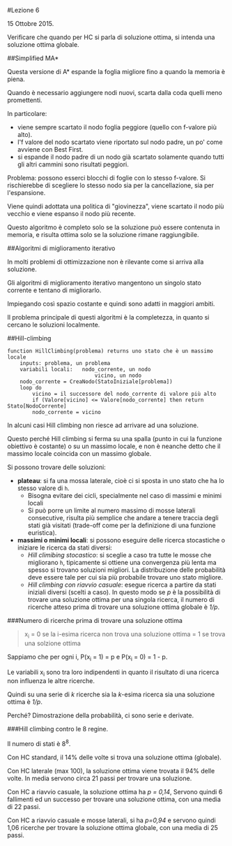 #Lezione 6

15 Ottobre 2015.

Verificare che quando per HC si parla di soluzione ottima, si intenda una soluzione ottima globale.

##Simplified MA*

Questa versione di A* espande la foglia migliore fino a quando la memoria è piena.

Quando è necessario aggiungere nodi nuovi, scarta dalla coda quelli meno promettenti.

In particolare:

- viene sempre scartato il nodo foglia peggiore (quello con f-valore più alto).
- l'f valore del nodo scartato viene riportato sul nodo padre, un po' come avviene con Best First.
- si espande il nodo padre di un nodo già scartato solamente quando tutti gli altri cammini sono risultati peggiori.

Problema: possono esserci blocchi di foglie con lo stesso f-valore. Si rischierebbe di scegliere lo stesso nodo sia per la cancellazione, sia per l'espansione.

Viene quindi adottata una politica di "giovinezza", viene scartato il nodo più vecchio e viene espanso il nodo più recente.

Questo algoritmo è completo solo se la soluzione può essere contenuta in memoria, e risulta ottima solo se la soluzione rimane raggiungibile.

##Algoritmi di miglioramento iterativo

In molti problemi di ottimizzazione non è rilevante come si arriva alla soluzione.

Gli algoritmi di miglioramento iterativo mangentono un singolo stato corrente e tentano di migliorarlo.

Impiegando così spazio costante e quindi sono adatti in maggiori ambiti.

Il problema principale di questi algoritmi è la completezza, in quanto si cercano le soluzioni localmente.

##Hill-climbing

```
function HillClimbing(problema) returns uno stato che è un massimo locale
	inputs: problema, un problema
	variabili locali: 	nodo_corrente, un nodo
						  	vicino, un nodo
	nodo_corrente = CreaNodo(StatoIniziale[problema])
	loop do
		vicino = il successore del nodo_corrente di valore più alto
		if (Valore[vicino] <= Valore[nodo_corrente] then return Stato[NodoCorrente]
		nodo_corrente = vicino
```

In alcuni casi Hill climbing non riesce ad arrivare ad una soluzione.

Questo perché Hill climbing si ferma su una spalla (punto in cui la funzione obiettivo è costante) o su un massimo locale, e non è neanche detto che il massimo locale coincida con un massimo globale.

Si possono trovare delle soluzioni:

- **plateau**: si fa una mossa laterale, cioè ci si sposta in uno stato che ha lo stesso valore di `h`.
	- Bisogna evitare dei cicli, specialmente nel caso di massimi e minimi locali
	-  Si può porre un limite al numero massimo di mosse laterali consecutive, risulta più semplice che andare a tenere traccia degli stati già visitati (trade-off come per la definizione di una funzione euristica).
- **massimi o minimi locali**: si possono eseguire delle ricerca stocastiche o iniziare le ricerca da stati diversi:
	- _Hill climibing stocastico_: si sceglie a caso tra tutte le mosse che migliorano `h`, tipicamente si ottiene una convergenza più lenta ma spesso si trovano soluzioni migliori. La distribuzione delle probabilità deve essere tale per cui sia più probabile trovare uno stato migliore.
	- _Hill climbing con riavvio casuale_: esegue ricerca a partire da stati iniziali diversi (scelti a caso). In questo modo se *p* è la possibilità di trovare una soluzione ottima per una singola ricerca, il numero di ricerche atteso prima di trovare una soluzione ottima globale è *1/p*.

###Numero di ricerche prima di trovare una soluzione ottima

> x<sub>i</sub> 	= 0 se la i-esima ricerca non trova una soluzione ottima
> 					= 1 se trova una solzione ottima

Sappiamo che per ogni i, P(x<sub>i</sub> = 1) = p e P(x<sub>i</sub> = 0) = 1 - p.

Le variabili x<sub>i</sub> sono tra loro indipendenti in quanto il risultato di una ricerca non influenza le altre ricerche.

Quindi su una serie di _k_ ricerche sia la _k_-esima ricerca sia una soluzione ottima è _1/p_.

Perché? Dimostrazione della probabilità, ci sono serie e derivate.

###Hill climbing contro le 8 regine.

Il numero di stati è 8<sup>8</sup>.

Con HC standard, il 14% delle volte si trova una soluzione ottima (globale).

Con HC laterale (max 100), la soluzione ottima viene trovata il 94% delle volte. In media servono circa 21 passi per trovare una soluzione.

Con HC a riavvio casuale, la soluzione ottima ha _p = 0,14_, Servono quindi 6 fallimenti ed un successo per trovare una soluzione ottima, con una media di 22 passi.

Con HC a riavvio casuale e mosse laterali, si ha _p=0,94_ e servono quindi 1,06 ricerche per trovare la soluzione ottima globale, con una media di 25 passi.



























